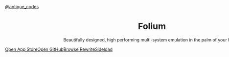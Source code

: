 <body>
    <div id="root"><style data-mantine-styles="true">:root{--mantine-primary-color-filled: var(--mantine-color-green-filled);--mantine-primary-color-filled-hover: var(--mantine-color-green-filled-hover);--mantine-primary-color-light: var(--mantine-color-green-light);--mantine-primary-color-light-hover: var(--mantine-color-green-light-hover);--mantine-primary-color-light-color: var(--mantine-color-green-light-color);--mantine-primary-color-0: var(--mantine-color-green-0);--mantine-primary-color-1: var(--mantine-color-green-1);--mantine-primary-color-2: var(--mantine-color-green-2);--mantine-primary-color-3: var(--mantine-color-green-3);--mantine-primary-color-4: var(--mantine-color-green-4);--mantine-primary-color-5: var(--mantine-color-green-5);--mantine-primary-color-6: var(--mantine-color-green-6);--mantine-primary-color-7: var(--mantine-color-green-7);--mantine-primary-color-8: var(--mantine-color-green-8);--mantine-primary-color-9: var(--mantine-color-green-9);}:root[data-mantine-color-scheme="dark"]{--mantine-color-anchor: var(--mantine-color-green-4);}:root[data-mantine-color-scheme="light"]{--mantine-color-anchor: var(--mantine-color-green-6);}</style><style data-mantine-styles="classes">@media (max-width: 35.99375em) {.mantine-visible-from-xs {display: none !important;}}@media (min-width: 36em) {.mantine-hidden-from-xs {display: none !important;}}@media (max-width: 47.99375em) {.mantine-visible-from-sm {display: none !important;}}@media (min-width: 48em) {.mantine-hidden-from-sm {display: none !important;}}@media (max-width: 61.99375em) {.mantine-visible-from-md {display: none !important;}}@media (min-width: 62em) {.mantine-hidden-from-md {display: none !important;}}@media (max-width: 74.99375em) {.mantine-visible-from-lg {display: none !important;}}@media (min-width: 75em) {.mantine-hidden-from-lg {display: none !important;}}@media (max-width: 87.99375em) {.mantine-visible-from-xl {display: none !important;}}@media (min-width: 88em) {.mantine-hidden-from-xl {display: none !important;}}</style><div class="m_8bffd616 mantine-Flex-root __m__-r0" style="align-items: center; justify-content: center; padding-inline: var(--mantine-spacing-md); width: 100vw; height: 100vh;"><div class="m_6d731127 mantine-Stack-root" style="--stack-gap: var(--mantine-spacing-md); --stack-align: stretch; --stack-justify: flex-start;"><a class="mantine-focus-auto m_849cf0da m_b6d8b162 mantine-Text-root mantine-Anchor-root" data-underline="hover" href="https://twitter.com/antique_codes" target="_blank" style="text-align: center;">@antique_codes</a><h1 class="m_8a5d1357 mantine-Title-root" data-order="1" style="--title-fw: var(--mantine-h1-font-weight); --title-lh: var(--mantine-h1-line-height); --title-fz: var(--mantine-h1-font-size); text-align: center;">Folium</h1><p class="mantine-focus-auto m_b6d8b162 mantine-Text-root" style="color: var(--mantine-color-dimmed); text-align: center;">Beautifully designed, high performing multi-system emulation in the palm of your hands</p><div class="m_8bffd616 mantine-Flex-root __m__-r6" style="gap: var(--mantine-spacing-md); align-items: center; justify-content: center; flex-flow: wrap;"><a class="mantine-focus-auto mantine-active m_77c9d27d mantine-Button-root m_87cf2631 mantine-UnstyledButton-root" data-variant="filled" href="https://apps.apple.com/au/app/folium/id6498623389" style="--button-radius: var(--mantine-radius-xl); --button-bg: var(--mantine-color-blue-filled); --button-hover: var(--mantine-color-blue-filled-hover); --button-color: var(--mantine-color-white); --button-bd: calc(0.0625rem * var(--mantine-scale)) solid transparent;"><span class="m_80f1301b mantine-Button-inner"><span class="m_811560b9 mantine-Button-label">Open App Store</span></span></a><a class="mantine-focus-auto mantine-active m_77c9d27d mantine-Button-root m_87cf2631 mantine-UnstyledButton-root" data-variant="filled" href="https://github.com/folium-app" style="--button-radius: var(--mantine-radius-xl); --button-bg: var(--mantine-color-dark-filled); --button-hover: var(--mantine-color-dark-filled-hover); --button-color: var(--mantine-color-white); --button-bd: calc(0.0625rem * var(--mantine-scale)) solid transparent;"><span class="m_80f1301b mantine-Button-inner"><span class="m_811560b9 mantine-Button-label">Open GitHub</span></span></a><a class="mantine-focus-auto mantine-active m_77c9d27d mantine-Button-root m_87cf2631 mantine-UnstyledButton-root" data-variant="filled" href="/rewrite" style="--button-radius: var(--mantine-radius-xl); --button-bg: var(--mantine-color-green-filled); --button-hover: var(--mantine-color-green-filled-hover); --button-color: var(--mantine-color-white); --button-bd: calc(0.0625rem * var(--mantine-scale)) solid transparent;"><span class="m_80f1301b mantine-Button-inner"><span class="m_811560b9 mantine-Button-label">Browse Rewrite</span></span></a><a class="mantine-focus-auto mantine-active m_77c9d27d mantine-Button-root m_87cf2631 mantine-UnstyledButton-root" data-variant="filled" href="/ipas/Folium-v1.6-Sideload.ipa.zip" style="--button-radius: var(--mantine-radius-xl); --button-bg: var(--mantine-color-cyan-filled); --button-hover: var(--mantine-color-cyan-filled-hover); --button-color: var(--mantine-color-white); --button-bd: calc(0.0625rem * var(--mantine-scale)) solid transparent;"><span class="m_80f1301b mantine-Button-inner"><span class="m_811560b9 mantine-Button-label">Sideload</span></span></a></div></div></div></div>


</body>
